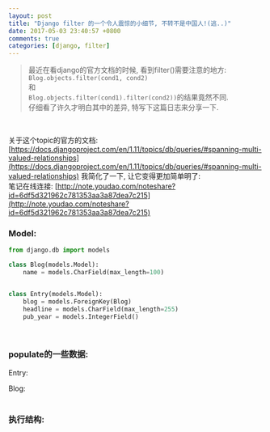 ```yaml
---
layout: post
title: "Django filter 的一个令人震惊的小细节, 不转不是中国人!(逃..)"
date: 2017-05-03 23:40:57 +0800
comments: true
categories: [django, filter]
---
```


> 最近在看django的官方文档的时候, 看到filter()需要注意的地方:   
`Blog.objects.filter(cond1, cond2)`   
和   
`Blog.objects.filter(cond1).filter(cond2))`的结果竟然不同.    
仔细看了许久才明白其中的差异, 特写下这篇日志来分享一下.    
<!--more-->
<br>  

关于这个topic的官方的文档: [https://docs.djangoproject.com/en/1.11/topics/db/queries/#spanning-multi-valued-relationships](https://docs.djangoproject.com/en/1.11/topics/db/queries/#spanning-multi-valued-relationships)
我简化了一下, 让它变得更加简单明了:   
笔记在线连接: [http://note.youdao.com/noteshare?id=6df5d321962c781353aa3a87dea7c215](http://note.youdao.com/noteshare?id=6df5d321962c781353aa3a87dea7c215)
<br>

### Model:
```python
from django.db import models

class Blog(models.Model):
    name = models.CharField(max_length=100)


class Entry(models.Model):
    blog = models.ForeignKey(Blog)
    headline = models.CharField(max_length=255)
    pub_year = models.IntegerField()

```
<br>

### populate的一些数据:  
Entry:   
<img style="max-height:250px" class="lazy" data-original="/images/blog/170503_django_filter/1.png">    

Blog:    
<img style="max-height:250px" class="lazy" data-original="/images/blog/170503_django_filter/2.png">    
<br>

### 执行结构:   
<img style="max-height:250px" class="lazy" data-original="/images/blog/170503_django_filter/3.png">    

<img style="max-height:250px" class="lazy" data-original="/images/blog/170503_django_filter/4.png">    
<br>
